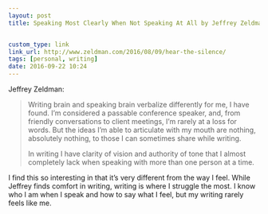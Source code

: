 ```yaml
---
layout: post
title: Speaking Most Clearly When Not Speaking At All by Jeffrey Zeldman


custom_type: link
link_url: http://www.zeldman.com/2016/08/09/hear-the-silence/
tags: [personal, writing]
date: 2016-09-22 10:24
---
```


Jeffrey Zeldman:

> Writing brain and speaking brain verbalize differently for me, I have found. I’m considered a passable conference speaker, and, from friendly conversations to client meetings, I’m rarely at a loss for words. But the ideas I’m able to articulate with my mouth are nothing, absolutely nothing, to those I can sometimes share while writing.
>
> In writing I have clarity of vision and authority of tone that I almost completely lack when speaking with more than one person at a time.

I find this so interesting in that it’s very different from the way I feel. While Jeffrey finds comfort in writing, writing is where I struggle the most. I know who I am when I speak and how to say what I feel, but my writing rarely feels like me.
